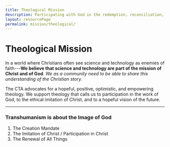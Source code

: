 ```yaml
---
title: Theological Mission
description: Participating with God in the redemption, reconciliation, and renewal of the world.
layout: resourcePage
permalink: mission/theological/
---
```


# Theological Mission

In a world where Christians often see science and technology as enemies of faith---**We believe that science and technology are part of the mission of Christ and of God**. *We as a community need to be able to share this understanding of the Christian story.*

The CTA advocates for a hopeful, positive, optimistic, and empowering theology. We support theology that calls us to participation in the work of God, to the ethical imitation of Christ, and to a hopeful vision of the future.

---

### Transhumanism is about the Image of God

1. The Creation Mandate
2. The Imitation of Christ / Participation in Christ
3. The Renewal of All Things